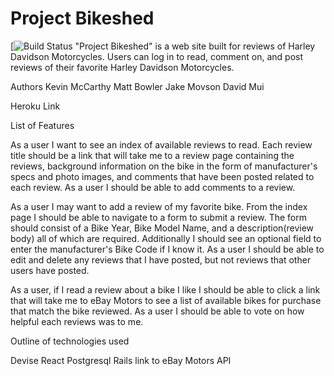 # Project Bikeshed

[![Build Status](https://codeship.com/projects/39dbe900-b2cb-0136-ec6c-5ee84f30adbc/status?branch=master)
"Project Bikeshed" is a web site built for reviews of Harley Davidson Motorcycles.  Users can log in to read, comment on, and post reviews of their favorite Harley Davidson Motorcycles.  

Authors
Kevin McCarthy
Matt Bowler
Jake Movson
David Mui

Heroku Link

List of Features

As a user I want to see an index of available reviews to read.  Each review title should be a link that will take me to a review page containing the reviews, background information on the bike in the form of manufacturer's specs and photo images, and comments that have been posted related to each review.  As a user I should be able to add comments to a review.

As a user I may want to add a review of my favorite bike.  From the index page I should be able to navigate to a form to submit a review.  The form should consist of a Bike Year, Bike Model Name, and a description(review body) all of which are required.  Additionally I should see an optional field to enter the manufacturer's Bike Code if I know it.  As a user I should be able to edit and delete any reviews that I have posted, but not reviews that other users have posted.

As a user, if I read a review about a bike I like I should be able to click a link that will take me to eBay Motors to see a list of available bikes for purchase that match the bike reviewed.  As a user I should be able to vote on how helpful each reviews was to me.

Outline of technologies used

Devise
React
Postgresql
Rails
link to eBay Motors API
